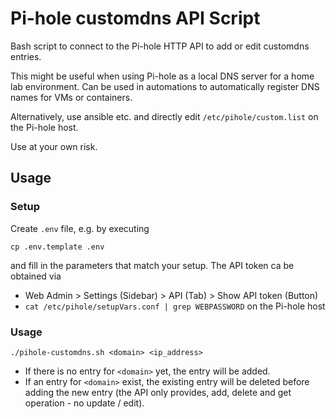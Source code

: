 # Pi-hole customdns API Script

Bash script to connect to the Pi-hole HTTP API to add or edit customdns entries.

This might be useful when using Pi-hole as a local DNS server for a home lab environment. Can be used in automations to automatically register DNS names for VMs or containers.

Alternatively, use ansible etc. and directly edit `/etc/pihole/custom.list` on the Pi-hole host.

Use at your own risk.

## Usage

### Setup

Create `.env` file, e.g. by executing
```
cp .env.template .env
```
and fill in the parameters that match your setup. The API token ca be obtained via
- Web Admin > Settings (Sidebar) > API (Tab) > Show API token (Button)
- `cat /etc/pihole/setupVars.conf | grep WEBPASSWORD` on the Pi-hole host

### Usage

```
./pihole-customdns.sh <domain> <ip_address>
```

- If there is no entry for `<domain>` yet, the entry will be added.
- If an entry for `<domain>` exist, the existing entry will be deleted before adding the new entry (the API only provides, add, delete and get operation - no update / edit). 
